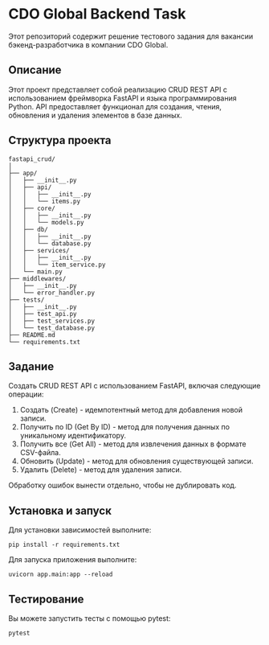 # CDO Global Backend Task

Этот репозиторий содержит решение тестового задания для вакансии бэкенд-разработчика в компании CDO Global. 

## Описание

Этот проект представляет собой реализацию CRUD REST API с использованием фреймворка FastAPI и языка программирования Python. API предоставляет функционал для создания, чтения, обновления и удаления элементов в базе данных. 

## Структура проекта

```
fastapi_crud/
│
├── app/
│   ├── __init__.py
│   ├── api/
│   │   ├── __init__.py
│   │   └── items.py
│   ├── core/
│   │   ├── __init__.py
│   │   └── models.py
│   ├── db/
│   │   ├── __init__.py
│   │   └── database.py
│   ├── services/
│   │   ├── __init__.py
│   │   └── item_service.py
│   └── main.py
├── middlewares/
│   ├── __init__.py
│   └── error_handler.py
├── tests/
│   ├── __init__.py
│   ├── test_api.py
│   ├── test_services.py
│   └── test_database.py
├── README.md
└── requirements.txt
```

## Задание

Создать CRUD REST API с использованием FastAPI, включая следующие операции:

1. Создать (Create) - идемпотентный метод для добавления новой записи.
2. Получить по ID (Get By ID) - метод для получения данных по уникальному идентификатору.
3. Получить все (Get All) - метод для извлечения данных в формате CSV-файла.
4. Обновить (Update) - метод для обновления существующей записи.
5. Удалить (Delete) - метод для удаления записи.

Обработку ошибок вынести отдельно, чтобы не дублировать код.

## Установка и запуск

Для установки зависимостей выполните:

```
pip install -r requirements.txt
```

Для запуска приложения выполните:

```
uvicorn app.main:app --reload
```

## Тестирование

Вы можете запустить тесты с помощью pytest:

```
pytest
```
